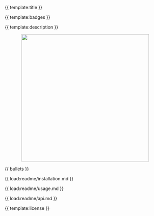{{ template:title }}

{{ template:badges }}

{{ template:description }}

<p align="center">
	<img src='https://raw.githubusercontent.com/ithaka/focus-trap/master/assets/demo.gif' width='400'>
</p>

{{ bullets }}

{{ load:readme/installation.md }}

{{ load:readme/usage.md }}

{{ load:readme/api.md }}

{{ template:license }}
